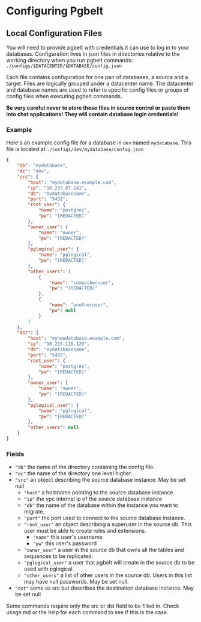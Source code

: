 # Configuring Pgbelt
## Local Configuration Files
You will need to provide pgbelt with credentials it can use to log in to your databases.
Configuration lives in json files in directories relative to the working directory when you
run pgbelt commands: `./configs/$DATACENTER/$DATABASE/config.json`

Each file contains configuration for one pair of databases, a source and a target.
Files are logically grouped under a datacenter name. The datacenter and database names are
used to refer to specific config files or groups of config files when executing pgbelt commands.

**Be very careful never to store these files in source control or paste them into chat applications!
They will contain database login credentials!**

### Example
Here's an example config file for a database in `dev` named `mydatabase`.
This file is located at `./configs/dev/mydatabase/config.json`

```json
{
    "db": "mydatabase",
    "dc": "dev",
    "src": {
        "host": "mydatabase.example.com",
        "ip": "10.235.87.141",
        "db": "mydatabasename",
        "port": "5432",
        "root_user": {
            "name": "postgres",
            "pw": "[REDACTED]"
        },
        "owner_user": {
            "name": "owner",
            "pw": "[REDACTED]"
        },
        "pglogical_user": {
            "name": "pglogical",
            "pw": "[REDACTED]"
        },
        "other_users": [
            {
                "name": "someotheruser",
                "pw": "[REDACTED]"
            },
            {
                "name": "anotheruser",
                "pw": null
            }
        ]
    },
    "dst": {
        "host": "mynewdatabase.example.com",
        "ip": "10.235.110.129",
        "db": "mydatabasename",
        "port": "5432",
        "root_user": {
            "name": "postgres",
            "pw": "[REDACTED]"
        },
        "owner_user": {
            "name": "owner",
            "pw": "[REDACTED]"
        },
        "pglogical_user": {
            "name": "pglogical",
            "pw": "[REDACTED]"
        },
        "other_users": null
    }
}
```

### Fields
* `"db"` the name of the directory containing the config file.
* `"dc"` the name of the directory one level higher.
* `"src"` an object describing the source database instance. May be set null
    * `"host"` a hostname pointing to the source database instance.
    * `"ip"` the vpc internal ip of the source database instance
    * `"db"` the name of the database within the instance you want to migrate.
    * `"port"` the port used to connect to the source database instance.
    * `"root_user"` an object describing a superuser in the source db. This user must be able to create roles and extensions.
        * `"name"` this user's username
        * `"pw"` this user's password
    * `"owner_user"` a user in the source db that owns all the tables and sequences to be replicated.
    * `"pglogical_user"` a user that pgbelt will create in the source db to be used with pglogical.
    * `"other_users"` a list of other users in the source db. Users in this list may have null passwords. May be set null.
* `"dst"` same as src but describes the destination database instance. May be set null

Some commands require only the src or dst field to be filled in. Check usage.md or
the help for each command to see if this is the case.
